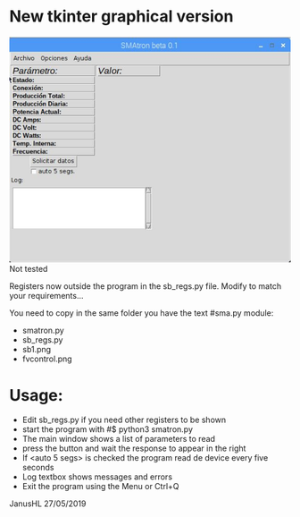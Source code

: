 # New tkinter graphical version

![alt text](https://raw.githubusercontent.com/janusHL/pvcontrol/master/SMA/tkinter/smaon_image.jpg)
Not tested

Registers now outside the program in the sb_regs.py file. Modify to match your requirements...

You need to copy in the same folder you have the text #sma.py module:
* smatron.py
* sb_regs.py
* sb1.png
* fvcontrol.png

# Usage:

* Edit sb_regs.py if you need other registers to be shown
* start the program with #$ python3 smatron.py
* The main window shows a list of parameters to read
* press the button <Solicitar datos> and wait the response to appear in the right
* If <auto 5 segs> is checked the program read de device every five seconds
* Log textbox shows messages and errors
* Exit the program using the Menu or Ctrl+Q


JanusHL 27/05/2019
